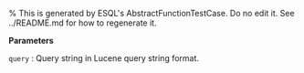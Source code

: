 % This is generated by ESQL's AbstractFunctionTestCase. Do no edit it. See ../README.md for how to regenerate it.

**Parameters**

`query`
:   Query string in Lucene query string format.

